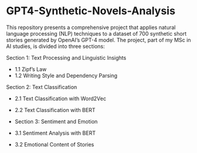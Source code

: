 # GPT4-Synthetic-Novels-Analysis
This repository presents a comprehensive project that applies natural language processing (NLP) techniques to a dataset of 700 synthetic short stories generated by OpenAI’s GPT-4 model. The project, part of my MSc in AI studies, is divided into three sections:

Section 1: Text Processing and Linguistic Insights
- 1.1 Zipf’s Law
- 1.2 Writing Style and Dependency Parsing

Section 2: Text Classification
- 2.1 Text Classification with Word2Vec
- 2.2 Text Classification with BERT

- Section 3: Sentiment and Emotion
- 3.1 Sentiment Analysis with BERT
- 3.2 Emotional Content of Stories
